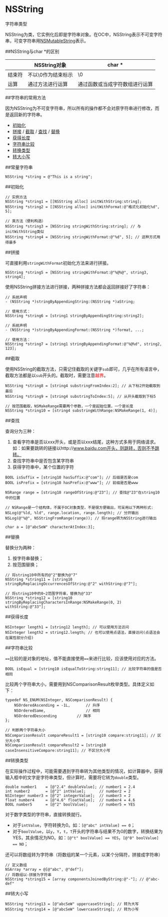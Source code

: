 # NSString

字符串类型

NSString为类，它实例化后即是字符串对象。在OC中，NSString表示不可变字符串，可变字符串用[NSMutableString](./nsmutablestring.md)表示。

##NSString与char *的区别

|  | NSString对象 | char * |
| -- | -- | -- |
| 结束符 | 不以\0作为结束标示 | \0 |
| 运算 | 通过方法进行运算 | 通过函数或当成字符数组进行运算 |

##字符串的常用方法

因为NSString为不可变字符串，所以所有的操作都不会对原字符串进行修改，而是返回新的字符串。

- [初始化](#init)
- [拼接](#append) / [截取](#sub) / [查找](#search) / [替换](#replace)
- [获得长度](#length)
- [字符串比较](#compare)
- [转换类型](#transform)
- [转大小写](#upper-lower)

##常量字符串

```objc
NSString *string = @"This is a string";
```

<span id='init'></span>
##初始化

```objc
// 实例方法
NSString *string1 = [[NSString alloc] initWithString:string];
NSString *string2 = [[NSString alloc] initWithFormat:@"格式化初始化%d", 5];

// 类方法（便利构造）
NSString *string3 = [NSString stringWithString:string]; // 与initWithString类似
NSString *string4 = [NSString stringWithFormat:@"%d", 5]; // 这种方式用得最多
```

<span id='append'></span>
##拼接

可直接利用`stringWithFormat`初始化方法来进行拼接。

```objc
NSString *string5 = [NSString stringWithFormat:@"%@%@", string3, string4];
```
使用NSString拼接方法进行拼接，两种拼接方法都会返回拼接好了字符串：

```objc
// 系统声明
- (NSString *)stringByAppendingString:(NSString *)aString;

// 使用方式：
NSString *string6 = [string1 stringByAppendingString:string2];
```

```objc
// 系统声明
- (NSString *)stringByAppendingFormat:(NSString *)format, ...;

// 使用方法：
NSString *string7 = [string1 stringByAppendingFormat:@"%@%d", string2, 123];
```

<span id='sub'></span>
##截取

使用NSString的截取方法，只需记住截取的关键字`sub`即可，几乎在所有语言中，截取方法都是以`sub`开头的。截取时，需要注意<font color=red>越界</font>。

```objc
NSString *string8 = [string4 substringFromIndex:2]; // 从下标2开始截取到最后
NSString *string9 = [string4 substringToIndex:5]; // 从开头截取到下标5

// 按范围截取，NSMakeRange需要两个参数，一个是起始位置，一个是长度
NSString *string10 = [string4 substringWithRange:NSMakeRange(1, 4)];
```

<span id='search'></span>
##查找

查询分为三种：

1. 查看字符串是否以xxx开头，或是否以xxx结尾，这种方式多用于网络请求。如：如果要跳转的链接以http://www.baidu.com开头，则跳转，否则不予跳转。
2. 查找字符串中是否包含某字符串
3. 获得字符串中，某个位置的字符

```objc
BOOL isSuffix = [string10 hasSuffix:@"com"]; // 后缀是否是com
BOOL isPrefix = [string10 hasPrefix:@"www"]; // 前缀是否是www
```

```objc
NSRange range = [string10 rangeOfString:@"23"]; // 查找@"23"在string10中的位置

// NSRange是一个结构体，不属于OC对象类型，不是很方便输出，可采用以下两种形式:
NSLog(@"%ld, %ld", range.location, range.length); // 分开输出
NSLog(@"%@", NSStringFromRange(range)); // 将range转为NSString进行输出
```

```objc
char a = [@"abcSeW" characterAtIndex:3];
```

<span id='replace'></span>
##替换

替换分为两种：

1. 按字符串替换；
2. 按范围替换；

```objc
// 将string10中所有的@"2"替换为@"7"
NSString *string11 = [string10 stringByReplacingOccurrencesOfString:@"2" withString:@"7"];

// 将string10中的0~2范围字符串，替换为@"33"
NSString *string12 = [string10 stringByReplacingCharactersInRange:NSMakeRange(0, 2) withString:@"33"];
```

<span id='length'></span>
##获得长度

```objc
NSInteger length1 = [string12 length]; // 可以使用方法访问
NSInteger length2 = string12.length; // 也可以使用点语法，直接访问(点语法会在属性部分介绍)
```

<span id='compare'></span>
##字符串比较

`==`比较的是对象的地址，值不能直接使用`==`来进行比较，应该使用对应的方法。

```objc
BOOL isEqual = [string10 isEqualToString:string11]; // 比较字符串的值是否相同
```

比较两个字符串大小，需要用到NSComparisonResult枚举类型。具体定义如下：

```objc
typedef NS_ENUM(NSInteger, NSComparisonResult) {
	NSOrderedAscending = -1L,		// 升序
	NSOrderedSame,					// 相同
	NSOrderedDescending			// 降序
};
```

```objc
// 判断两个字符串大小
NSComparisonResult compareResult1 = [string10 compare:string11]; // 区分大小写
NSComparisonResult compareResult2 = [string10 caseInsensitiveCompare:string11]; // 不区分大小写
```

<span id='transform'></span>
##转换类型

在实际操作过程中，可能需要遇到字符串转为其他类型的情况，如计算器中，获得输入框中的文字是字符串类型，但计算时，需要将它转为`double`类型。

```objc
double number1    = [@"2.4" doubleValue]; // number1 = 2.4
int number2       = [@"2" intValue];      // number2 = 2
NSInteger number3 = [@"2" integerValue];  // number3 = 2
float number4     = [@"4.6" floatValue];  // number4 = 4.6
BOOL number5      = [@"2" boolValue];     // number5 = YES
```

对于数字类型的字符串，直接转换就行。

- 对于`intValue`，字符转换为0。如：`[@"abc" intValue] == 0`；
- 对于`boolValue`，以`y`，`Y`，`t`，`T`开头的字符串与结果不为0的数字，转换结果为YES，其余情况为NO。如：`[@"t" boolValue] == YES`，`[@"0" boolValue] == NO`；

还可以将数组转为字符串（将数组的某一个元素，以某个分隔符，拼接成字符串）

```objc
// 定义数组
NSArray *array = @[@"abc", @"def"];
// 将数组以-拼接为字符串
NSString *string15 = [array componentsJoinedByString:@"-"]; // @"abc-def"
```

<span id='upper-lower'></span>
##转大小写

```objc
NSString *string13 = [@"abcSeW" uppercaseString]; // 转为大写
NSString *string14 = [@"abcSeW" lowercaseString]; // 转为小写
```